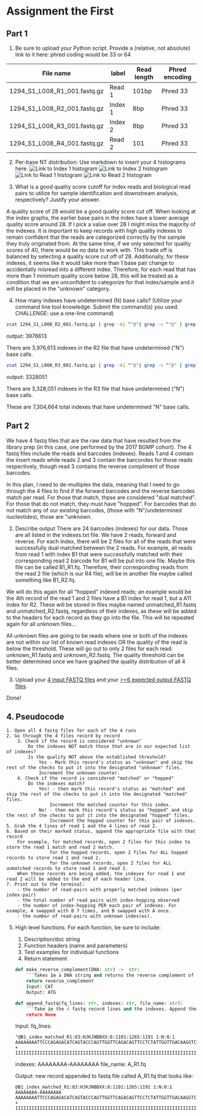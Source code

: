 # Assignment the First

## Part 1
1. Be sure to upload your Python script. Provide a (relative, not absolute) link to it here:
phred coding would be 33 or 64

| File name | label | Read length | Phred encoding |
|---|---|---|---|
| 1294_S1_L008_R1_001.fastq.gz |Read 1|101bp|Phred 33|
| 1294_S1_L008_R2_001.fastq.gz |Index 1|8bp|Phred 33|
| 1294_S1_L008_R3_001.fastq.gz |Index 2|8bp|Phred 33|
| 1294_S1_L008_R4_001.fastq.gz |Read 2|101|Phred 33|

2. Per-base NT distribution: Use markdown to insert your 4 histograms here.
![Link to Index 1 histogram](Index1_dist.png)
![Link to Index 2 histogram](Index2_dist.png)
![Link to Read 1 histogram](Read1_dist.png)
![Link to Read 2 histogram](Read2_dist.png)


3. What is a good quality score cutoff for index reads and biological read pairs to utilize for sample identification and downstream analysis, respectively? Justify your answer.

A quality score of 28 would be a good quality score cut off. When looking at the index graphs, the earlier base pairs in the index have a lower average quality score around 28. If I pick a value over 28 I might miss the majority of the indexes. It is important to keep records with high quality indexes to remain confident that the reads are categorized correctly by the sample they truly originated from. At the same time, if we only selected for quality scores of 40, there would be no data to work with. This trade off is balanced by selecting a quality score cut off of 28. Additionally, for these indexes, it seems like it would take more than 1 base pair change to accidentally misread into a different index. Therefore, for each read that has more than 1 minimum quality score below 28, this will be treated as a condition that we are unconfident to categorize for that index/sample and it will be placed in the "unknown" category. 

4.	How many indexes have undetermined (N) base calls? (Utilize your command line tool knowledge. Submit the command(s) you used. CHALLENGE: use a one-line command)
```bash
zcat 1294_S1_L008_R2_001.fastq.gz | grep -A1 ^"@"| grep -v ^"@" | grep -v ^"-" | grep "N" | wc -l
```
output: 3976613

There are 3,976,613 indexes in the R2 file that have undetermined ("N") base calls.
```bash
zcat 1294_S1_L008_R3_001.fastq.gz | grep -A1 ^"@"| grep -v ^"@" | grep -v ^"-" | grep "N" | wc -l
```
output: 3328051 

There are 3,328,051 indexes in the R3 file that have undetermined ("N") base calls. 

These are 7,304,664 total indexes that have undetermined "N" base calls.

## Part 2
We have 4 fastq files that are the raw data that have resulted from the library prep (in this case, one performed by the 2017 BGMP cohort). The 4 fastq files include the reads and barcodes (indexes). Reads 1 and 4 contain the insert reads while reads 2 and 3 contain the barcondes for those reads respectively, though read 3 contains the reverse compliment of those barcodes. 

In this plan, I need to de-multiplex the data, meaning that I need to go through the 4 files to find if the forward barcodes and the reverse barcodes match per read. For those that match, thpse are considered  "dual matched". For those that do not match, they must have "hopped". For barcodes that do not match any of our existing barcodes, (those with "N"/undetermined nucleotides), those are "unknown. 

2. Describe output
There are 24 barcodes (indexes) for our data. Those are all listed in the indexes.txt file. We have 2 reads, forward and reverse. For each index, there will be 2 files for all of the reads that were successfully dual matched between the 2 reads. For example, all reads from read 1 with index B1 that were successfully matched with their corresponding read 2 barcode for B1 will be put into one file. Maybe this file can be called B1_R1.fq. Therefore, their corresponding reads from the read 2 file (which is our R4 file), will be in another file maybe called something like B1_R2.fq.

We will do this again for all "hopped" indexed reads; an example would be the 4th record of the read 1 and 2 files have a B1 index for read 1, but a A11 index for R2. These will be stored in files maybe named unmatched_R1.fastq and unmatched_R2.fastq, regardless of their indexes, as these will be added to the headers for each record as they go into the file. This will be repeated again for all unknown files...

All unknown files are going to be reads where one or both of the indexes are not within our list of known read indexes OR the quality of the read is below the threshold. These will go out to only 2 files for each read: unknown_R1.fastq and unknown_R2.fastq. The quality threshold can be better determined once we have graphed the quality distribution of all 4 files.

3. Upload your [4 input FASTQ files](../TEST-input_FASTQ) and your [>=6 expected output FASTQ files](../TEST-output_FASTQ).

Done!

## 4. Pseudocode
    1. Open all 4 fastq files for each of the 4 runs
    2. Go through the 4 files record by record
        3. Check if the record is considered "unknown"
            Do the indexes NOT match those that are in our expected list of indexes?
            Is the quality NOT above the established threshold?
                Yes - Mark this record's status as "unknown" and skip the rest of the checks to put it into the designated "unknown" files.
                Increment the unknown counter.
        4. Check if the record is considered "matched" or "hopped"
            Do the indexes match?
                Yes! - then mark this record's status as "matched" and skip the rest of the checks to put it into the designated "matched" files.
                    Increment the matched counter for this index.
                No! - then mark this record's status as "hopped" and skip the rest of the checks to put it into the designated "hopped" files.
                    Increment the hopped counter for this pair of indexes.
    5. Grab the 4 lines of read 1 and the 4 lines of read 2.
    6. Based on their marked status, append the appropriate file with that record
        For example, for matched records, open 2 files for this index to store the read 1 match and read 2 match.
                    for the hopped records, open 2 files for ALL hopped records to store read 1 and read 2.
                    for the unknown records, open 2 files for ALL unmatched records to store read 1 and read 2.
        When these records are being added, the indexes for read 1 and read 2 will be added to the end of each header line.
    7. Print out to the terminal:
        - the number of read-pairs with properly matched indexes (per index-pair)
        - the total number of read pairs with index-hopping observed
        - the number of index-hopping PER each pair of indexes. For example, A swapped with B 7 times, and B swapped with A once.
        - the number of read-pairs with unknown index(es).


5. High level functions. For each function, be sure to include:
    1. Description/doc string
    2. Function headers (name and parameters)
    3. Test examples for individual functions
    4. Return statement
    ```python
    def make_reverse_complement(DNA: str) ->  str:
        ```Takes in a DNA string and returns the reverse complement of that string.```
        return reverse_complement
        Input: CAT
        Output: ATG
    ```
    ```python
    def append_fastq(fq_lines: str, indexes: str, file_name: str):
        ```Take in the 4 fastq record lines and the indexes. Append the header line with the read's corresponding indexes. Then append to the desired file```
        return None
    ```
    Input: fq_lines:
    ```
    "@B1_index_matched_R1:83:HJKJNBBXX:8:1101:1265:1191 1:N:0:1
    AAAAAAAATTCCCAGAGACATCAGTACCCAGTTGGTTCAGACAGTTCCTCTATTGGTTGACAAGGTCTTCATTTCTAGTGATATCAACACGGTGTCTACAA
    +
    IIIIIIIIIIIIIIIIIIIIIIIIIIIIIIIIIIIIIIIIIIIIIIIIIIIIIIIIIIIIIIIIIIIIIIIIIIIIIIIIIIIIIIIIIIIIIIIIIIIII"
    ```
    indexes: AAAAAAAA-AAAAAAAA
    file_name: A_R1.fq

    Output: new record appended to fastq file called A_R1.fq that looks like:
    ```
    @B1_index_matched_R1:83:HJKJNBBXX:8:1101:1265:1191 1:N:0:1 AAAAAAAA-AAAAAAAA
    AAAAAAAATTCCCAGAGACATCAGTACCCAGTTGGTTCAGACAGTTCCTCTATTGGTTGACAAGGTCTTCATTTCTAGTGATATCAACACGGTGTCTACAA
    +
    IIIIIIIIIIIIIIIIIIIIIIIIIIIIIIIIIIIIIIIIIIIIIIIIIIIIIIIIIIIIIIIIIIIIIIIIIIIIIIIIIIIIIIIIIIIIIIIIIIIII
    ```
